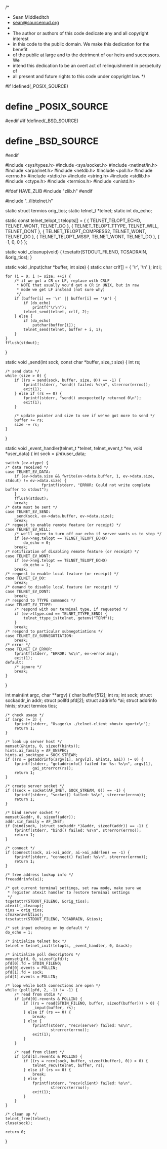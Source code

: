 /*
 * Sean Middleditch
 * sean@sourcemud.org
 *
 * The author or authors of this code dedicate any and all copyright interest
 * in this code to the public domain. We make this dedication for the benefit
 * of the public at large and to the detriment of our heirs and successors. We
 * intend this dedication to be an overt act of relinquishment in perpetuity of
 * all present and future rights to this code under copyright law. 
 */

#if !defined(_POSIX_SOURCE)
#	define _POSIX_SOURCE
#endif
#if !defined(_BSD_SOURCE)
#	define _BSD_SOURCE
#endif

#include <sys/types.h>
#include <sys/socket.h>
#include <netinet/in.h>
#include <arpa/inet.h>
#include <netdb.h>
#include <poll.h>
#include <errno.h>
#include <stdio.h>
#include <string.h>
#include <stdlib.h>
#include <ctype.h>
#include <termios.h>
#include <unistd.h>

#ifdef HAVE_ZLIB
#include "zlib.h"
#endif

#include "../libtelnet.h"

static struct termios orig_tios;
static telnet_t *telnet;
static int do_echo;

static const telnet_telopt_t telopts[] = {
	{ TELNET_TELOPT_ECHO,		TELNET_WONT, TELNET_DO   },
	{ TELNET_TELOPT_TTYPE,		TELNET_WILL, TELNET_DONT },
	{ TELNET_TELOPT_COMPRESS2,	TELNET_WONT, TELNET_DO   },
	{ TELNET_TELOPT_MSSP,		TELNET_WONT, TELNET_DO   },
	{ -1, 0, 0 }
};

static void _cleanup(void) {
	tcsetattr(STDOUT_FILENO, TCSADRAIN, &orig_tios);
}

static void _input(char *buffer, int size) {
	static char crlf[] = { '\r', '\n' };
	int i;

	for (i = 0; i != size; ++i) {
		/* if we got a CR or LF, replace with CRLF
		 * NOTE that usually you'd get a CR in UNIX, but in raw
		 * mode we get LF instead (not sure why)
		 */
		if (buffer[i] == '\r' || buffer[i] == '\n') {
			if (do_echo)
				printf("\r\n");
			telnet_send(telnet, crlf, 2);
		} else {
			if (do_echo)
				putchar(buffer[i]);
			telnet_send(telnet, buffer + i, 1);
		}
	}
	fflush(stdout);
}

static void _send(int sock, const char *buffer, size_t size) {
	int rs;

	/* send data */
	while (size > 0) {
		if ((rs = send(sock, buffer, size, 0)) == -1) {
			fprintf(stderr, "send() failed: %s\n", strerror(errno));
			exit(1);
		} else if (rs == 0) {
			fprintf(stderr, "send() unexpectedly returned 0\n");
			exit(1);
		}

		/* update pointer and size to see if we've got more to send */
		buffer += rs;
		size -= rs;
	}
}

static void _event_handler(telnet_t *telnet, telnet_event_t *ev,
		void *user_data) {
	int sock = *(int*)user_data;

	switch (ev->type) {
	/* data received */
	case TELNET_EV_DATA:
		if (ev->data.size && fwrite(ev->data.buffer, 1, ev->data.size, stdout) != ev->data.size) {
              		fprintf(stderr, "ERROR: Could not write complete buffer to stdout");
		}
		fflush(stdout);
		break;
	/* data must be sent */
	case TELNET_EV_SEND:
		_send(sock, ev->data.buffer, ev->data.size);
		break;
	/* request to enable remote feature (or receipt) */
	case TELNET_EV_WILL:
		/* we'll agree to turn off our echo if server wants us to stop */
		if (ev->neg.telopt == TELNET_TELOPT_ECHO)
			do_echo = 0;
		break;
	/* notification of disabling remote feature (or receipt) */
	case TELNET_EV_WONT:
		if (ev->neg.telopt == TELNET_TELOPT_ECHO)
			do_echo = 1;
		break;
	/* request to enable local feature (or receipt) */
	case TELNET_EV_DO:
		break;
	/* demand to disable local feature (or receipt) */
	case TELNET_EV_DONT:
		break;
	/* respond to TTYPE commands */
	case TELNET_EV_TTYPE:
		/* respond with our terminal type, if requested */
		if (ev->ttype.cmd == TELNET_TTYPE_SEND) {
			telnet_ttype_is(telnet, getenv("TERM"));
		}
		break;
	/* respond to particular subnegotiations */
	case TELNET_EV_SUBNEGOTIATION:
		break;
	/* error */
	case TELNET_EV_ERROR:
		fprintf(stderr, "ERROR: %s\n", ev->error.msg);
		exit(1);
	default:
		/* ignore */
		break;
	}
}

int main(int argc, char **argv) {
	char buffer[512];
	int rs;
	int sock;
	struct sockaddr_in addr;
	struct pollfd pfd[2];
	struct addrinfo *ai;
	struct addrinfo hints;
	struct termios tios;

	/* check usage */
	if (argc != 3) {
		fprintf(stderr, "Usage:\n ./telnet-client <host> <port>\n");
		return 1;
	}

	/* look up server host */
	memset(&hints, 0, sizeof(hints));
	hints.ai_family = AF_UNSPEC;
	hints.ai_socktype = SOCK_STREAM;
	if ((rs = getaddrinfo(argv[1], argv[2], &hints, &ai)) != 0) {
		fprintf(stderr, "getaddrinfo() failed for %s: %s\n", argv[1],
				gai_strerror(rs));
		return 1;
	}
	
	/* create server socket */
	if ((sock = socket(AF_INET, SOCK_STREAM, 0)) == -1) {
		fprintf(stderr, "socket() failed: %s\n", strerror(errno));
		return 1;
	}

	/* bind server socket */
	memset(&addr, 0, sizeof(addr));
	addr.sin_family = AF_INET;
	if (bind(sock, (struct sockaddr *)&addr, sizeof(addr)) == -1) {
		fprintf(stderr, "bind() failed: %s\n", strerror(errno));
		return 1;
	}

	/* connect */
	if (connect(sock, ai->ai_addr, ai->ai_addrlen) == -1) {
		fprintf(stderr, "connect() failed: %s\n", strerror(errno));
		return 1;
	}

	/* free address lookup info */
	freeaddrinfo(ai);

	/* get current terminal settings, set raw mode, make sure we
	 * register atexit handler to restore terminal settings
	 */
	tcgetattr(STDOUT_FILENO, &orig_tios);
	atexit(_cleanup);
	tios = orig_tios;
	cfmakeraw(&tios);
	tcsetattr(STDOUT_FILENO, TCSADRAIN, &tios);

	/* set input echoing on by default */
	do_echo = 1;

	/* initialize telnet box */
	telnet = telnet_init(telopts, _event_handler, 0, &sock);

	/* initialize poll descriptors */
	memset(pfd, 0, sizeof(pfd));
	pfd[0].fd = STDIN_FILENO;
	pfd[0].events = POLLIN;
	pfd[1].fd = sock;
	pfd[1].events = POLLIN;

	/* loop while both connections are open */
	while (poll(pfd, 2, -1) != -1) {
		/* read from stdin */
		if (pfd[0].revents & POLLIN) {
			if ((rs = read(STDIN_FILENO, buffer, sizeof(buffer))) > 0) {
				_input(buffer, rs);
			} else if (rs == 0) {
				break;
			} else {
				fprintf(stderr, "recv(server) failed: %s\n",
						strerror(errno));
				exit(1);
			}
		}

		/* read from client */
		if (pfd[1].revents & POLLIN) {
			if ((rs = recv(sock, buffer, sizeof(buffer), 0)) > 0) {
				telnet_recv(telnet, buffer, rs);
			} else if (rs == 0) {
				break;
			} else {
				fprintf(stderr, "recv(client) failed: %s\n",
						strerror(errno));
				exit(1);
			}
		}
	}

	/* clean up */
	telnet_free(telnet);
	close(sock);

	return 0;
}
